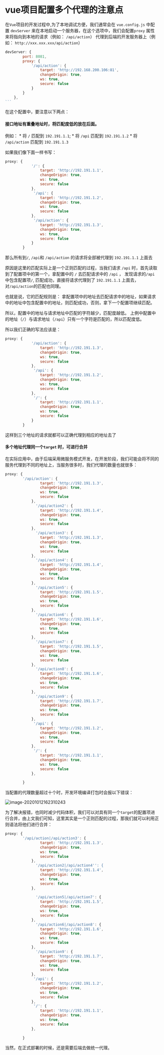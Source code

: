 # vue项目配置多个代理的注意点

在`Vue`项目的开发过程中,为了本地调试方便，我们通常会在 `vue.config.js` 中配置 `devServer` 来在本地启动一个服务器，在这个选项中，我们会配置`proxy` 属性来将指向到本地的请求（例如： `/api/action`） 代理到后端的开发服务器上（例如： `http://xxx.xxx.xxx/api/action`）

``` javascript
devServer: {
        port: 8081,
        proxy: {
            '/api/action': {
                target: 'http://192.168.200.106:81',
                changeOrigin: true,
                ws: true,
                secure: false
            }
        }
    },
​```
```

在这个配置中，要注意以下两点：

#### 接口地址有重叠地址时，将匹配度低的放在后面。

例如：
	* 将 `/` 匹配到 `192.191.1.1`;
	* 将 `/api` 匹配到 `192.191.1.2`
	* 将 `/api/action` 匹配到 `192.191.1.3`

如果我们像下面一样书写：

```javascript
proxy: {
            '/': {
                target: 'http://192.191.1.1',
                changeOrigin: true,
                ws: true,
                secure: false
            },
			 '/api': {
                target: 'http://192.191.1.2',
                changeOrigin: true,
                ws: true,
                secure: false
            },
			 '/api/action': {
                target: 'http://192.191.1.3',
                changeOrigin: true,
                ws: true,
                secure: false
            }
        }
```


那么所有到`/`, `/api`和 `/api/action` 的请求将全部被代理到 `192.191.1.1` 上面去

原因是这里的匹配实际上是一个正则匹配的过程，当我们请求 `/api` 时，首先读取到了配置项中的第一个，拿配置中的 `/` 去匹配请求中的 `/api` ， 发现请求的`/api` 中包含配置项`/`, 匹配成功，直接将请求代理到了 `192.191.1.1` 上面去， 对`/api/action`的匹配也同理。

也就是说，它的匹配规则是： 拿配置项中的地址去匹配请求中的地址，如果请求中的地址中包含配置中的地址，则匹配成功，否则，拿下一个配置项继续匹配。

所以，配置中的地址与请求地址中匹配的字符越少，匹配度越低。 上例中配置中的地址（`/`）与请求地址（`/api`）只有一个字符是匹配的，所以匹配度低。

所以我们正确的写法应该是：

```javascript
proxy: {
            '/api/action': {
                target: 'http://192.191.1.3',
                changeOrigin: true,
                ws: true,
                secure: false
            },
			 '/api': {
                target: 'http://192.191.1.2',
                changeOrigin: true,
                ws: true,
                secure: false
            },
			 '/': {
                target: 'http://192.191.1.1',
                changeOrigin: true,
                ws: true,
                secure: false
            }
        }
```

这样到三个地址的请求就都可以正确代理到相应的地址去了

#### 多个地址代理同一个`target` 时，可进行合并

在实际应用中，由于后端采用微服务模式开发，在开发阶段，我们可能会将不同的服务代理到不同的地址上，当服务很多时，我们代理的数量也就很多：

```javascript
proxy: {
  		'/api/action': {
                target: 'http://192.191.1.3',
                changeOrigin: true,
                ws: true,
                secure: false
            },
              '/api/action2': {
                target: 'http://192.191.1.4',
                changeOrigin: true,
                ws: true,
                secure: false
            },
              '/api/action3': {
                target: 'http://192.191.1.3',
                changeOrigin: true,
                ws: true,
                secure: false
            },
              '/api/action4': {
                target: 'http://192.191.1.4',
                changeOrigin: true,
                ws: true,
                secure: false
            },
              '/api/action5': {
                target: 'http://192.191.1.5',
                changeOrigin: true,
                ws: true,
                secure: false
            },
              '/api/action6': {
                target: 'http://192.191.1.6',
                changeOrigin: true,
                ws: true,
                secure: false
            },
              '/api/action7': {
                target: 'http://192.191.1.5',
                changeOrigin: true,
                ws: true,
                secure: false
            },
              '/api/action8': {
                target: 'http://192.191.1.6',
                changeOrigin: true,
                ws: true,
                secure: false
            },
              '/api/action9': {
                target: 'http://192.191.1.7',
                changeOrigin: true,
                ws: true,
                secure: false
            },
			 '/api': {
                target: 'http://192.191.1.2',
                changeOrigin: true,
                ws: true,
                secure: false
            },
			 '/': {
                target: 'http://192.191.1.1',
                changeOrigin: true,
                ws: true,
                secure: false
            },
              
        }
```

当配置的代理数量超过十个时，开发环境编译打包时会报以下错误：

![image-20201012162310243](20201209092526.png)

为了解决报错，也同时减少代码体积，我们可以对具有同一个`target`的配置项进行合并，由上文我们可知，这里其实是一个正则匹配的过程，那我们就可以利用正则语法将他们进行合并：

```javascript
proxy: {
  		'/api/action|/api/action3': {
                target: 'http://192.191.1.3',
                changeOrigin: true,
                ws: true,
                secure: false
            },
              '/api/action2|/api/action4'': {
                target: 'http://192.191.1.4',
                changeOrigin: true,
                ws: true,
                secure: false
            },
             
              '/api/action5|/api/action7': {
                target: 'http://192.191.1.5',
                changeOrigin: true,
                ws: true,
                secure: false
            },
              '/api/action6|/api/action8': {
                target: 'http://192.191.1.6',
                changeOrigin: true,
                ws: true,
                secure: false
            },
              '/api/action9': {
                target: 'http://192.191.1.7',
                changeOrigin: true,
                ws: true,
                secure: false
            },
			 '/api': {
                target: 'http://192.191.1.2',
                changeOrigin: true,
                ws: true,
                secure: false
            },
			 '/': {
                target: 'http://192.191.1.1',
                changeOrigin: true,
                ws: true,
                secure: false
            },
              
        }
```

当然，在正式部署的时候，还是需要后端去做统一代理。

